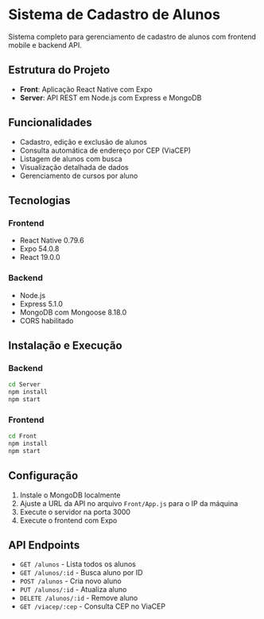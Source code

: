# Sistema de Cadastro de Alunos

Sistema completo para gerenciamento de cadastro de alunos com frontend mobile e backend API.

## Estrutura do Projeto

- **Front**: Aplicação React Native com Expo
- **Server**: API REST em Node.js com Express e MongoDB

## Funcionalidades

- Cadastro, edição e exclusão de alunos
- Consulta automática de endereço por CEP (ViaCEP)
- Listagem de alunos com busca
- Visualização detalhada de dados
- Gerenciamento de cursos por aluno

## Tecnologias

### Frontend
- React Native 0.79.6
- Expo 54.0.8
- React 19.0.0

### Backend
- Node.js
- Express 5.1.0
- MongoDB com Mongoose 8.18.0
- CORS habilitado

## Instalação e Execução

### Backend
```bash
cd Server
npm install
npm start
```

### Frontend
```bash
cd Front
npm install
npm start
```

## Configuração

1. Instale o MongoDB localmente
2. Ajuste a URL da API no arquivo `Front/App.js` para o IP da máquina
3. Execute o servidor na porta 3000
4. Execute o frontend com Expo

## API Endpoints

- `GET /alunos` - Lista todos os alunos
- `GET /alunos/:id` - Busca aluno por ID
- `POST /alunos` - Cria novo aluno
- `PUT /alunos/:id` - Atualiza aluno
- `DELETE /alunos/:id` - Remove aluno
- `GET /viacep/:cep` - Consulta CEP no ViaCEP